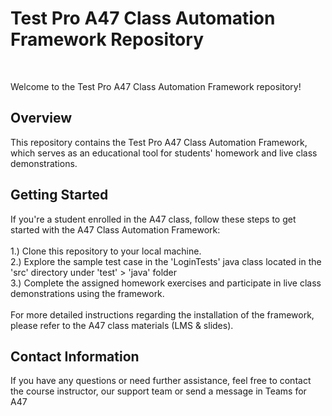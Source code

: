 <h1>Test Pro A47 Class Automation Framework Repository</h1><br>

Welcome to the Test Pro A47 Class Automation Framework repository! <br>

<h2>Overview</h2>
This repository contains the Test Pro  A47 Class Automation Framework, which serves as an educational tool for students' homework and live class demonstrations.

<h2>Getting Started</h2>
If you're a student enrolled in the A47 class, follow these steps to get started with the A47 Class Automation Framework:<br><br>
1.) Clone this repository to your local machine. <br>
2.) Explore the sample test case in the 'LoginTests' java class located in the 'src' directory under 'test' > 'java' folder <br>
3.) Complete the assigned homework exercises and participate in live class demonstrations using the framework. <br><br>
For more detailed instructions regarding the installation of the framework, please refer to the A47 class materials (LMS & slides).

<h2>Contact Information</h2>
If you have any questions or need further assistance, feel free to contact the course instructor, our support team or send a message in Teams for A47  
